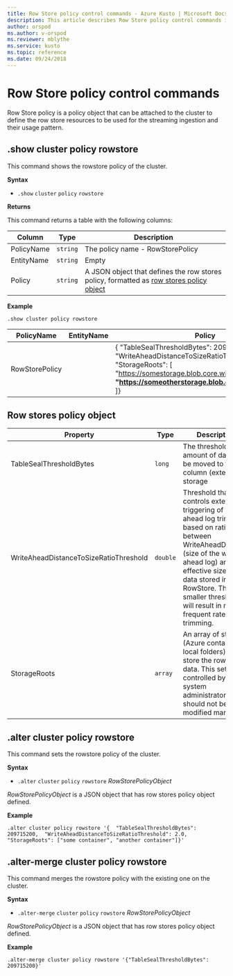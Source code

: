 ```yaml
---
title: Row Store policy control commands - Azure Kusto | Microsoft Docs
description: This article describes Row Store policy control commands in Azure Kusto.
author: orspod
ms.author: v-orspod
ms.reviewer: mblythe
ms.service: kusto
ms.topic: reference
ms.date: 09/24/2018
---
```

# Row Store policy control commands

Row Store policy is a policy object that can be attached to the cluster to 
define the row store resources to be used for the streaming ingestion and their usage pattern.


## .show cluster policy rowstore

This command shows the rowstore policy of the cluster.

**Syntax**

* `.show` `cluster` `policy` `rowstore`

**Returns**

This command returns a table with the following columns:

|Column    |Type    |Description
|---|---|---
|PolicyName|`string`|The policy name - RowStorePolicy
|EntityName|`string`|Empty                         
|Policy    |`string`|A JSON object that defines the row stores policy, formatted as [row stores policy object](#row-stores-policy-object)

**Example**

```kusto
.show cluster policy rowstore 
```

|PolicyName|EntityName|Policy|ChildEntities|EntityType|
|---|---|---|---|---|
|RowStorePolicy||{  "TableSealThresholdBytes": 209715200,  "WriteAheadDistanceToSizeRatioThreshold": 2.0,  "StorageRoots": [    "https://somestorage.blob.core.windows.net/;******",    "https://someotherstorage.blob.core.windows.net/;******",  ]}


## Row stores policy object

|Property  |Type    |Description                                                       |
|----------|--------|------------------------------------------------------------------|
|TableSealThresholdBytes |`long`  |The threshold of amount of data to be moved to the column (extent) storage|
|WriteAheadDistanceToSizeRatioThreshold|`double`|Threshold that controls external triggering of write-ahead log trimming  based on ratio between WriteAheadDistance (size of the write ahead log) and the effective size of the data stored in RowStore. The smaller threshold will result in more frequent rate of trimming.|
|StorageRoots|`array`|An array of storages (Azure containers / local folders) to store the row store data. This setting is controlled by system administrator and should not be modified manually.|

## .alter cluster policy rowstore

This command sets the rowstore policy of the cluster.

**Syntax**

* `.alter` `cluster` `policy` `rowstore` *RowStorePolicyObject*

*RowStorePolicyObject* is a JSON object that has row stores policy object defined.


**Example**

```kusto
.alter cluster policy rowstore '{  "TableSealThresholdBytes": 209715200,  "WriteAheadDistanceToSizeRatioThreshold": 2.0,  "StorageRoots": ["some container", "another container"]}'
```

## .alter-merge cluster policy rowstore

This command merges the rowstore policy with the existing one on the cluster.

**Syntax**

* `.alter-merge` `cluster` `policy` `rowstore` *RowStorePolicyObject*

*RowStorePolicyObject* is a JSON object that has row stores policy object defined.


**Example**

```kusto
.alter-merge cluster policy rowstore '{"TableSealThresholdBytes": 209715200}'
```
